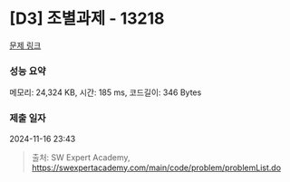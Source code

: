 # [D3] 조별과제 - 13218 

[문제 링크](https://swexpertacademy.com/main/code/problem/problemDetail.do?contestProbId=AXzjvCCq-PwDFASs) 

### 성능 요약

메모리: 24,324 KB, 시간: 185 ms, 코드길이: 346 Bytes

### 제출 일자

2024-11-16 23:43



> 출처: SW Expert Academy, https://swexpertacademy.com/main/code/problem/problemList.do